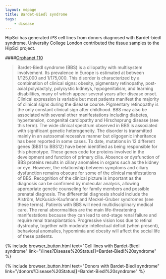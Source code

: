 ```yaml
---
layout: mdpage
title: Bardet-Biedl syndrome
tags: 
    - disease
---
```


HipSci has generated iPS cell lines from donors diagnosed with Bardet-biedl
syndrome. University College London contributed the tissue samples to the HipSci project.

####[Orphanet 110](http://www.orpha.net/consor/cgi-bin/OC_Exp.php?Expert=110)
> Bardet-Biedl syndrome (BBS) is a ciliopathy with multisystem involvement.
> Its prevalence in Europe is estimated at between 1/125,000 and 1/175,000.
> This disorder is characterized by a combination of clinical signs: obesity,
> pigmentary retinopathy, post-axial polydactyly, polycystic kidneys,
> hypogenitalism, and learning disabilities, many of which appear several
> years after disease onset. Clinical expression is variable but most
> patients manifest the majority of clinical signs during the disease course.
> Pigmentary retinopathy is the only constant clinical sign after childhood.
> BBS may also be associated with several other manifestations including
> diabetes, hypertension, congenital cardiopathy and Hirschsprung disease
> (see this term). The wide clinical spectrum observed in BBS is associated
> with significant genetic heterogeneity. The disorder is transmitted mainly
> in an autosomal recessive manner but oligogenic inheritance has been
> reported in some cases. To date, mutations in 12 different genes (BBS1 to
> BBS12) have been identified as being responsible for this phenotype. These
> genes code for proteins involved in the development and function of primary
> cilia. Absence or dysfunction of BBS proteins results in ciliary anomalies
> in organs such as the kidney or eye. However, the relationship between
> symptoms and ciliary dysfunction remains obscure for some of the clinical
> manifestations of BBS. Recognition of the clinical picture is important as
> the diagnosis can be confirmed by molecular analysis, allowing appropriate
> genetic counseling for family members and possible prenatal diagnosis. The
> differential diagnosis should include the Alström, McKusick-Kaufmann and
> Meckel-Gruber syndromes (see these terms). Patients with BBS will need
> multidisciplinary medical care. The renal abnormalities are the main
> life-threatening manifestations because they can lead to end-stage renal
> failure and require renal transplantation. Progressive vision loss due to
> retinal dystrophy, together with moderate intellectual deficit (when
> present), behavioral anomalies, hypomimia and obesity will affect the
> social life of these patients.

{% include browser_button.html text="Cell lines with Bardet-Biedl syndrome" link="/lines?Disease%20Status[]=Bardet-Biedl%20syndrome" %}

{% include browser_button.html text="Donors with Bardet-Biedl syndrome" link="/donors?Disease%20Status[]=Bardet-Biedl%20syndrome" %}
